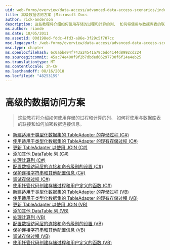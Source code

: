 ```yaml
---
uid: web-forms/overview/data-access/advanced-data-access-scenarios/index
title: 高级数据访问方案 |Microsoft Docs
author: rick-anderson
description: 这些教程将介绍如何使用存储的过程和计算的列、 如何将使用与数据库表的联接和如何加密数据连接信息...
ms.author: riande
ms.date: 10/05/2011
ms.assetid: 00d198ed-fddc-4fd3-a86e-3f29c5f707cc
msc.legacyurl: /web-forms/overview/data-access/advanced-data-access-scenarios
msc.type: chapter
ms.openlocfilehash: 6c0abbe94f743a24541a79c6dd4144d8992cd224
ms.sourcegitcommit: 45ac74e400f9f2b7dbded66297730f6f14a4eb25
ms.translationtype: MT
ms.contentlocale: zh-CN
ms.lasthandoff: 08/16/2018
ms.locfileid: "48253159"
---
```

<a name="advanced-data-access-scenarios"></a>高级的数据访问方案
====================
> 这些教程将介绍如何使用存储的过程和计算的列、 如何将使用与数据库表的联接和如何加密数据连接信息。


- [新建适用于类型化数据集的 TableAdapter 的存储过程 (C#)](creating-new-stored-procedures-for-the-typed-dataset-s-tableadapters-cs.md)
- [使用适用于类型化数据集的 TableAdapter 的现有存储过程 (C#)](using-existing-stored-procedures-for-the-typed-dataset-s-tableadapters-cs.md)
- [更新 TableAdapter 以使用 JOIN (C#)](updating-the-tableadapter-to-use-joins-cs.md)
- [添加其他 DataTable 列 (C#)](adding-additional-datatable-columns-cs.md)
- [处理计算列 (C#)](working-with-computed-columns-cs.md)
- [配置数据访问层的连接和命令级别的设置 (C#)](configuring-the-data-access-layer-s-connection-and-command-level-settings-cs.md)
- [保护连接字符串和其他配置信息 (C#)](protecting-connection-strings-and-other-configuration-information-cs.md)
- [调试存储过程 (C#)](debugging-stored-procedures-cs.md)
- [使用托管代码创建存储过程和用户定义的函数 (C#)](creating-stored-procedures-and-user-defined-functions-with-managed-code-cs.md)
- [新建适用于类型化数据集的 TableAdapter 的存储过程 (VB)](creating-new-stored-procedures-for-the-typed-dataset-s-tableadapters-vb.md)
- [使用适用于类型化数据集的 TableAdapter 的现有存储过程 (VB)](using-existing-stored-procedures-for-the-typed-dataset-s-tableadapters-vb.md)
- [更新 TableAdapter 以使用 JOIN (VB)](updating-the-tableadapter-to-use-joins-vb.md)
- [添加其他 DataTable 列 (VB)](adding-additional-datatable-columns-vb.md)
- [处理计算列 (VB)](working-with-computed-columns-vb.md)
- [配置数据访问层的连接和命令级别的设置 (VB)](configuring-the-data-access-layer-s-connection-and-command-level-settings-vb.md)
- [保护连接字符串和其他配置信息 (VB)](protecting-connection-strings-and-other-configuration-information-vb.md)
- [调试存储过程 (VB)](debugging-stored-procedures-vb.md)
- [使用托管代码创建存储过程和用户定义的函数 (VB)](creating-stored-procedures-and-user-defined-functions-with-managed-code-vb.md)
